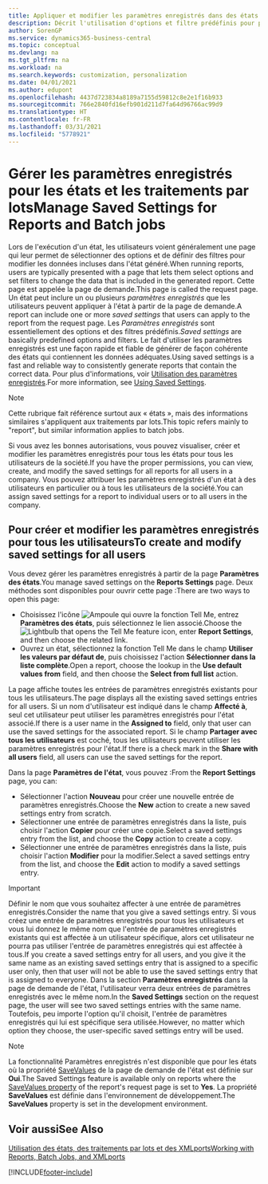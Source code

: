 ```yaml
---
title: Appliquer et modifier les paramètres enregistrés dans des états | Microsoft Docs
description: Décrit l'utilisation d'options et filtre prédéfinis pour personnaliser un état, et pour générer les données exactes.
author: SorenGP
ms.service: dynamics365-business-central
ms.topic: conceptual
ms.devlang: na
ms.tgt_pltfrm: na
ms.workload: na
ms.search.keywords: customization, personalization
ms.date: 04/01/2021
ms.author: edupont
ms.openlocfilehash: 4437d723834a8189a7155d59812c8e2e1f16b933
ms.sourcegitcommit: 766e2840fd16efb901d211d7fa64d96766ac99d9
ms.translationtype: HT
ms.contentlocale: fr-FR
ms.lasthandoff: 03/31/2021
ms.locfileid: "5778921"
---
```

# <a name="manage-saved-settings-for-reports-and-batch-jobs"></a><span data-ttu-id="e53a5-103">Gérer les paramètres enregistrés pour les états et les traitements par lots</span><span class="sxs-lookup"><span data-stu-id="e53a5-103">Manage Saved Settings for Reports and Batch jobs</span></span>
<span data-ttu-id="e53a5-104">Lors de l'exécution d'un état, les utilisateurs voient généralement une page qui leur permet de sélectionner des options et de définir des filtres pour modifier les données incluses dans l'état généré.</span><span class="sxs-lookup"><span data-stu-id="e53a5-104">When running reports, users are typically presented with a page that lets them select options and set filters to change the data that is included in the generated report.</span></span> <span data-ttu-id="e53a5-105">Cette page est appelée la page de demande.</span><span class="sxs-lookup"><span data-stu-id="e53a5-105">This page is called the request page.</span></span> <span data-ttu-id="e53a5-106">Un état peut inclure un ou plusieurs *paramètres enregistrés* que les utilisateurs peuvent appliquer à l'état à partir de la page de demande.</span><span class="sxs-lookup"><span data-stu-id="e53a5-106">A report can include one or more *saved settings* that users can apply to the report from the request page.</span></span> <span data-ttu-id="e53a5-107">Les *Paramètres enregistrés* sont essentiellement des options et des filtres prédéfinis.</span><span class="sxs-lookup"><span data-stu-id="e53a5-107">*Saved settings* are basically predefined options and filters.</span></span> <span data-ttu-id="e53a5-108">Le fait d'utiliser les paramètres enregistrés est une façon rapide et fiable de générer de façon cohérente des états qui contiennent les données adéquates.</span><span class="sxs-lookup"><span data-stu-id="e53a5-108">Using saved settings is a fast and reliable way to consistently generate reports that contain the correct data.</span></span> <span data-ttu-id="e53a5-109">Pour plus d'informations, voir [Utilisation des paramètres enregistrés](ui-work-report.md#SavedSettings).</span><span class="sxs-lookup"><span data-stu-id="e53a5-109">For more information, see [Using Saved Settings](ui-work-report.md#SavedSettings).</span></span>

> [!NOTE]
> <span data-ttu-id="e53a5-110">Cette rubrique fait référence surtout aux « états », mais des informations similaires s'appliquent aux traitements par lots.</span><span class="sxs-lookup"><span data-stu-id="e53a5-110">This topic refers mainly to "report", but similar information applies to batch jobs.</span></span>

<span data-ttu-id="e53a5-111">Si vous avez les bonnes autorisations, vous pouvez visualiser, créer et modifier les paramètres enregistrés pour tous les états pour tous les utilisateurs de la société.</span><span class="sxs-lookup"><span data-stu-id="e53a5-111">If you have the proper permissions, you can view, create, and modify the saved settings for all reports for all users in a company.</span></span> <span data-ttu-id="e53a5-112">Vous pouvez attribuer les paramètres enregistrés d'un état à des utilisateurs en particulier ou à tous les utilisateurs de la société.</span><span class="sxs-lookup"><span data-stu-id="e53a5-112">You can assign saved settings for a report to individual users or to all users in the company.</span></span>

<!--
## Apply saved settings to a report
1. Open the report.

   The request page appears.    
2. In the **Saved Settings** section of the page, set the **Name** field  to the saved settings that you want to use.

   The **Saved Settings** section only appears if the report has been run before or if there are existing saved settings entries. The saved settings entry called **Last used options and filters** is always available. These settings are the option and filter values that were used the last time you ran the report.

-->

## <a name="to-create-and-modify-saved-settings-for-all-users"></a><span data-ttu-id="e53a5-113">Pour créer et modifier les paramètres enregistrés pour tous les utilisateurs</span><span class="sxs-lookup"><span data-stu-id="e53a5-113">To create and modify saved settings for all users</span></span>
<span data-ttu-id="e53a5-114">Vous devez gérer les paramètres enregistrés à partir de la page **Paramètres des états**.</span><span class="sxs-lookup"><span data-stu-id="e53a5-114">You manage saved settings on the **Reports Settings** page.</span></span> <span data-ttu-id="e53a5-115">Deux méthodes sont disponibles pour ouvrir cette page :</span><span class="sxs-lookup"><span data-stu-id="e53a5-115">There are two ways to open this page:</span></span>
-   <span data-ttu-id="e53a5-116">Choisissez l'icône ![Ampoule qui ouvre la fonction Tell Me](media/ui-search/search_small.png "Dites-moi ce que vous voulez faire"), entrez **Paramètres des états**, puis sélectionnez le lien associé.</span><span class="sxs-lookup"><span data-stu-id="e53a5-116">Choose the ![Lightbulb that opens the Tell Me feature](media/ui-search/search_small.png "Tell me what you want to do") icon, enter **Report Settings**, and then choose the related link.</span></span>
-   <span data-ttu-id="e53a5-117">Ouvrez un état, sélectionnez la fonction Tell Me dans le champ **Utiliser les valeurs par défaut de**, puis choisissez l'action **Sélectionner dans la liste complète**.</span><span class="sxs-lookup"><span data-stu-id="e53a5-117">Open a report, choose the lookup in the **Use default values from** field, and then choose the **Select from full list** action.</span></span>

<span data-ttu-id="e53a5-118">La page affiche toutes les entrées de paramètres enregistrés existants pour tous les utilisateurs.</span><span class="sxs-lookup"><span data-stu-id="e53a5-118">The page displays all the existing saved settings entries for all users.</span></span> <span data-ttu-id="e53a5-119">Si un nom d'utilisateur est indiqué dans le champ **Affecté à**, seul cet utilisateur peut utiliser les paramètres enregistrés pour l'état associé.</span><span class="sxs-lookup"><span data-stu-id="e53a5-119">If there is a user name in the **Assigned to** field, only that user can use the saved settings for the associated report.</span></span> <span data-ttu-id="e53a5-120">Si le champ **Partager avec tous les utilisateurs** est coché, tous les utilisateurs peuvent utiliser les paramètres enregistrés pour l'état.</span><span class="sxs-lookup"><span data-stu-id="e53a5-120">If there is a check mark in the **Share with all users** field, all users can use the saved settings for the report.</span></span>

<span data-ttu-id="e53a5-121">Dans la page **Paramètres de l'état**, vous pouvez :</span><span class="sxs-lookup"><span data-stu-id="e53a5-121">From the **Report Settings** page, you can:</span></span>
-   <span data-ttu-id="e53a5-122">Sélectionner l'action **Nouveau** pour créer une nouvelle entrée de paramètres enregistrés.</span><span class="sxs-lookup"><span data-stu-id="e53a5-122">Choose the **New** action to create a new saved settings entry from scratch.</span></span>
-   <span data-ttu-id="e53a5-123">Sélectionner une entrée de paramètres enregistrés dans la liste, puis choisir l'action **Copier** pour créer une copie.</span><span class="sxs-lookup"><span data-stu-id="e53a5-123">Select a saved settings entry from the list, and choose the **Copy** action to create a copy.</span></span>
-   <span data-ttu-id="e53a5-124">Sélectionner une entrée de paramètres enregistrés dans la liste, puis choisir l'action **Modifier** pour la modifier.</span><span class="sxs-lookup"><span data-stu-id="e53a5-124">Select a saved settings entry from the list, and choose the **Edit** action to modify a saved settings entry.</span></span>

> [!Important]
> <span data-ttu-id="e53a5-125">Définir le nom que vous souhaitez affecter à une entrée de paramètres enregistrés.</span><span class="sxs-lookup"><span data-stu-id="e53a5-125">Consider the name that you give a saved settings entry.</span></span> <span data-ttu-id="e53a5-126">Si vous créez une entrée de paramètres enregistrés pour tous les utilisateurs et vous lui donnez le même nom que l'entrée de paramètres enregistrés existants qui est affectée à un utilisateur spécifique, alors cet utilisateur ne pourra pas utiliser l'entrée de paramètres enregistrés qui est affectée à tous.</span><span class="sxs-lookup"><span data-stu-id="e53a5-126">If you create a saved settings entry for all users, and you give it the same name as an existing saved settings entry that is assigned to a specific user only, then that user will not be able to use the saved settings entry that is assigned to everyone.</span></span>  <span data-ttu-id="e53a5-127">Dans la section **Paramètres enregistrés** dans la page de demande de l'état, l'utilisateur verra deux entrées de paramètres enregistrés avec le même nom.</span><span class="sxs-lookup"><span data-stu-id="e53a5-127">In the **Saved Settings** section on the request page, the user will see two saved settings entries with the same name.</span></span> <span data-ttu-id="e53a5-128">Toutefois, peu importe l'option qu'il choisit, l'entrée de paramètres enregistrés qui lui est spécifique sera utilisée.</span><span class="sxs-lookup"><span data-stu-id="e53a5-128">However, no matter which option they choose, the user-specific saved settings entry will be used.</span></span>

> [!NOTE]
> <span data-ttu-id="e53a5-129">La fonctionnalité Paramètres enregistrés n'est disponible que pour les états où la propriété [SaveValues](/dynamics365/business-central/dev-itpro/developer/properties/devenv-savevalues-property) de la page de demande de l'état est définie sur **Oui**.</span><span class="sxs-lookup"><span data-stu-id="e53a5-129">The Saved Settings feature is available only on reports where the [SaveValues property](/dynamics365/business-central/dev-itpro/developer/properties/devenv-savevalues-property) of the report's request page is set to **Yes**.</span></span> <span data-ttu-id="e53a5-130">La propriété **SaveValues** est définie dans l'environnement de développement.</span><span class="sxs-lookup"><span data-stu-id="e53a5-130">The **SaveValues** property is set in the development environment.</span></span>  

## <a name="see-also"></a><span data-ttu-id="e53a5-131">Voir aussi</span><span class="sxs-lookup"><span data-stu-id="e53a5-131">See Also</span></span>
[<span data-ttu-id="e53a5-132">Utilisation des états, des traitements par lots et des XMLports</span><span class="sxs-lookup"><span data-stu-id="e53a5-132">Working with Reports, Batch Jobs, and XMLports</span></span>](ui-work-report.md)  


[!INCLUDE[footer-include](includes/footer-banner.md)]